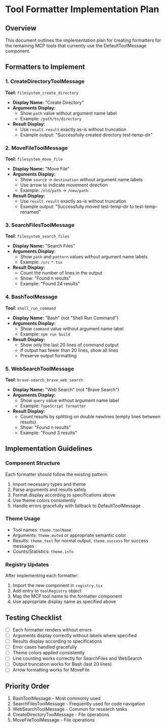 # Tool Formatter Implementation Plan

## Overview

This document outlines the implementation plan for creating formatters for the remaining MCP tools that currently use the DefaultToolMessage component.

## Formatters to Implement

### 1. CreateDirectoryToolMessage

**Tool:** `filesystem_create_directory`

- **Display Name:** "Create Directory"
- **Arguments Display:**
  - Show `path` value without argument name label
  - Example: `/path/to/directory`
- **Result Display:**
  - Use `result.result` exactly as-is without truncation
  - Example output: "Successfully created directory test-temp-dir"

### 2. MoveFileToolMessage

**Tool:** `filesystem_move_file`

- **Display Name:** "Move File"
- **Arguments Display:**
  - Show `source` → `destination` without argument name labels
  - Use arrow to indicate movement direction
  - Example: `/old/path` → `/new/path`
- **Result Display:**
  - Use `result.result` exactly as-is without truncation
  - Example output: "Successfully moved test-temp-dir to test-temp-renamed"

### 3. SearchFilesToolMessage

**Tool:** `filesystem_search_files`

- **Display Name:** "Search Files"
- **Arguments Display:**
  - Show `path` and `pattern` values without argument name labels
  - Example: `/src` `*.tsx`
- **Result Display:**
  - Count the number of lines in the output
  - Show: "Found n results"
  - Example: "Found 24 results"

### 4. BashToolMessage

**Tool:** `shell_run_command`

- **Display Name:** "Bash" (not "Shell Run Command")
- **Arguments Display:**
  - Show `command` value without argument name label
  - Example: `npm run build`
- **Result Display:**
  - Show only the last 20 lines of command output
  - If output has fewer than 20 lines, show all lines
  - Preserve output formatting

### 5. WebSearchToolMessage

**Tool:** `brave-search_brave_web_search`

- **Display Name:** "Web Search" (not "Brave Search")
- **Arguments Display:**
  - Show `query` value without argument name label
  - Example: `TypeScript formatter`
- **Result Display:**
  - Count results by splitting on double newlines (empty lines between results)
  - Show: "Found n results"
  - Example: "Found 3 results"

## Implementation Guidelines

### Component Structure

Each formatter should follow the existing pattern:

1. Import necessary types and theme
2. Parse arguments and results safely
3. Format display according to specifications above
4. Use theme colors consistently
5. Handle errors gracefully with fallback to DefaultToolMessage

### Theme Usage

- Tool names: `theme.toolName`
- Arguments: `theme.muted` or appropriate semantic color
- Results: `theme.text` for normal output, `theme.success` for success messages
- Counts/Statistics: `theme.info`

### Registry Updates

After implementing each formatter:

1. Import the new component in `registry.tsx`
2. Add entry to `toolRegistry` object
3. Map the MCP tool name to the formatter component
4. Use appropriate display name as specified above

## Testing Checklist

- [ ] Each formatter renders without errors
- [ ] Arguments display correctly without labels where specified
- [ ] Results display according to specifications
- [ ] Error cases handled gracefully
- [ ] Theme colors applied consistently
- [ ] Line counting works correctly for SearchFiles and WebSearch
- [ ] Output truncation works for Bash (last 20 lines)
- [ ] Arrow formatting works for MoveFile

## Priority Order

1. BashToolMessage - Most commonly used
2. SearchFilesToolMessage - Frequently used for code navigation
3. WebSearchToolMessage - Common for research tasks
4. CreateDirectoryToolMessage - File operations
5. MoveFileToolMessage - File operations
